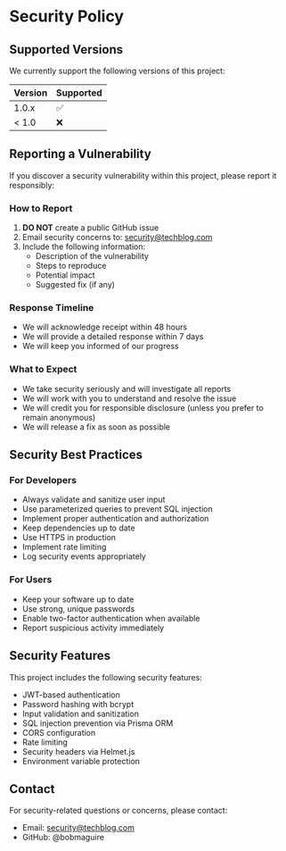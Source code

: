 # Security Policy

## Supported Versions

We currently support the following versions of this project:

| Version | Supported          |
| ------- | ------------------ |
| 1.0.x   | :white_check_mark: |
| < 1.0   | :x:                |

## Reporting a Vulnerability

If you discover a security vulnerability within this project, please report it responsibly:

### How to Report

1. **DO NOT** create a public GitHub issue
2. Email security concerns to: security@techblog.com
3. Include the following information:
   - Description of the vulnerability
   - Steps to reproduce
   - Potential impact
   - Suggested fix (if any)

### Response Timeline

- We will acknowledge receipt within 48 hours
- We will provide a detailed response within 7 days
- We will keep you informed of our progress

### What to Expect

- We take security seriously and will investigate all reports
- We will work with you to understand and resolve the issue
- We will credit you for responsible disclosure (unless you prefer to remain anonymous)
- We will release a fix as soon as possible

## Security Best Practices

### For Developers

- Always validate and sanitize user input
- Use parameterized queries to prevent SQL injection
- Implement proper authentication and authorization
- Keep dependencies up to date
- Use HTTPS in production
- Implement rate limiting
- Log security events appropriately

### For Users

- Keep your software up to date
- Use strong, unique passwords
- Enable two-factor authentication when available
- Report suspicious activity immediately

## Security Features

This project includes the following security features:

- JWT-based authentication
- Password hashing with bcrypt
- Input validation and sanitization
- SQL injection prevention via Prisma ORM
- CORS configuration
- Rate limiting
- Security headers via Helmet.js
- Environment variable protection

## Contact

For security-related questions or concerns, please contact:
- Email: security@techblog.com
- GitHub: @bobmaguire
